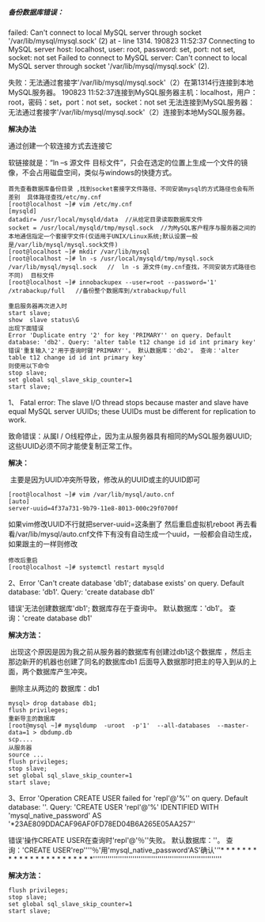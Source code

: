 ##### 备份数据库错误：

failed: Can't connect to local MySQL server through socket '/var/lib/mysql/mysql.sock' (2) at - line 1314.
190823 11:52:37 Connecting to MySQL server host: localhost, user: root, password: set, port: not set, socket: not set
Failed to connect to MySQL server: Can't connect to local MySQL server through socket '/var/lib/mysql/mysql.sock' (2).

失败：无法通过套接字'/var/lib/mysql/mysql.sock'（2）在第1314行连接到本地MySQL服务器。
190823 11:52:37连接到MySQL服务器主机：localhost，用户：root，密码：set，port：not set，socket：not set
无法连接到MySQL服务器：无法通过套接字'/var/lib/mysql/mysql.sock'（2）连接到本地MySQL服务器。

**解决办法**

通过创建一个软连接方式去连接它

软链接就是：“ln –s 源文件 目标文件”，只会在选定的位置上生成一个文件的镜像，不会占用磁盘空间，类似与windows的快捷方式。 

```
首先查看数据库备份目录 ,找到socket套接字文件路径、不同安装mysql的方式路径也会有所差别  具体路径查找/etc/my.cnf
[root@localhost ~]# vim /etc/my.cnf
[mysqld]
datadir= /usr/local/mysqld/data  //从给定目录读取数据库文件
socket = /usr/local/mysqld/tmp/mysql.sock  //为MySQL客户程序与服务器之间的本地通信指定一个套接字文件(仅适用于UNIX/Linux系统;默认设置一般是/var/lib/mysql/mysql.sock文件)
[root@localhost ~]# mkdir /var/lib/mysql
[root@localhost ~]# ln -s /usr/local/mysqld/tmp/mysql.sock /var/lib/mysql/mysql.sock   //  ln -s 源文件(my.cnf查找，不同安装方式路径也不同)  目标文件 
[root@localhost ~]# innobackupex --user=root --password='1' /xtrabackup/full   //备份整个数据库到/xtrabackup/full
```



```
重启服务器再次进入时
start slave;
show  slave status\G
出现下面错误
Error 'Duplicate entry '2' for key 'PRIMARY'' on query. Default database: 'db2'. Query: 'alter table t12 change id id int primary key'
错误'重复输入'2'用于查询时键'PRIMARY''。 默认数据库：'db2'。 查询：'alter table t12 change id id int primary key'
则使用以下命令
stop slave;
set global sql_slave_skip_counter=1
start slave;

```

1、 Fatal error: The slave I/O thread stops because master and slave have equal MySQL server UUIDs; these UUIDs must be different for replication to work.

致命错误：从属I / O线程停止，因为主从服务器具有相同的MySQL服务器UUID; 这些UUID必须不同才能使复制正常工作。

**解决：**

​	主要是因为UUID冲突所导致，修改从的UUID或主的UUID即可

```
[root@localhost ~]# vim /var/lib/mysql/auto.cnf
[auto]
server-uuid=4f37a731-9b79-11e8-8013-000c29f0700f
```

如果vim修改UUID不行就把server-uuid=这条删了  然后重启虚拟机reboot 再去看看/var/lib/mysql/auto.cnf文件下有没有自动生成一个uuid，一般都会自动生成，如果跟主的一样则修改

```
修改后重启
[root@localhost ~]# systemctl restart mysqld
```

2、Error 'Can't create database 'db1'; database exists' on query. Default database: 'db1'. Query: 'create database db1'

错误'无法创建数据库'db1'; 数据库存在于查询中。 默认数据库：'db1'。 查询：'create database db1'

**解决方法：**

​	出现这个原因是因为我之前从服务器的数据库有创建过db1这个数据库 ，然后主那边新开的机器也创建了同名的数据库db1 后面导入数据那时把主的导入到从的上面，两个数据库产生冲突。

​	删除主从两边的 数据库：db1  

```
mysql> drop database db1;
flush privileges;
重新导主的数据库
[root@mysql ~]# mysqldump  -uroot  -p'1'  --all-databases  --master-data=1 > dbdump.db
scp....
从服务器
source ...
flush privileges;
stop slave;
set global sql_slave_skip_counter=1
start slave;
```



3、Error 'Operation CREATE USER failed for 'repl'@'%'' on query. Default database: ''. Query: 'CREATE USER 'repl'@'%' IDENTIFIED WITH 'mysql_native_password' AS '*23AE809DDACAF96AF0FD78ED04B6A265E05AA257''

错误'操作CREATE USER在查询时'repl'@'％''失败。 默认数据库：''。 查询：'CREATE USER'rep''''％'用'mysql_native_password'AS'确认'*'*'* * * * * * * * * * * * * * * * * * * * * * *''''''''''''''''''''''''''''''''''''''''''''''''''''''''''''''

**解决方法：**

```
flush privileges;
stop slave;
set global sql_slave_skip_counter=1
start slave;
```

